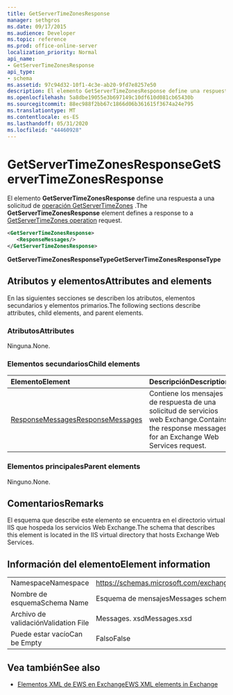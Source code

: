 ```yaml
---
title: GetServerTimeZonesResponse
manager: sethgros
ms.date: 09/17/2015
ms.audience: Developer
ms.topic: reference
ms.prod: office-online-server
localization_priority: Normal
api_name:
- GetServerTimeZonesResponse
api_type:
- schema
ms.assetid: 97c94d32-10f1-4c3e-ab20-9fd7e8257e50
description: El elemento GetServerTimeZonesResponse define una respuesta a una solicitud de operación GetServerTimeZones.
ms.openlocfilehash: 5a8dbe19055e3b697149c10df610d081cb65430b
ms.sourcegitcommit: 88ec988f2bb67c1866d06b361615f3674a24e795
ms.translationtype: MT
ms.contentlocale: es-ES
ms.lasthandoff: 05/31/2020
ms.locfileid: "44460928"
---
```

# <a name="getservertimezonesresponse"></a><span data-ttu-id="b4286-103">GetServerTimeZonesResponse</span><span class="sxs-lookup"><span data-stu-id="b4286-103">GetServerTimeZonesResponse</span></span>

<span data-ttu-id="b4286-104">El elemento **GetServerTimeZonesResponse** define una respuesta a una solicitud de [operación GetServerTimeZones](getservertimezones-operation.md) .</span><span class="sxs-lookup"><span data-stu-id="b4286-104">The **GetServerTimeZonesResponse** element defines a response to a [GetServerTimeZones operation](getservertimezones-operation.md) request.</span></span> 
  
```XML
<GetServerTimeZonesResponse>
   <ResponseMessages/>
</GetServerTimeZonesResponse>
```

 <span data-ttu-id="b4286-105">**GetServerTimeZonesResponseType**</span><span class="sxs-lookup"><span data-stu-id="b4286-105">**GetServerTimeZonesResponseType**</span></span>
## <a name="attributes-and-elements"></a><span data-ttu-id="b4286-106">Atributos y elementos</span><span class="sxs-lookup"><span data-stu-id="b4286-106">Attributes and elements</span></span>

<span data-ttu-id="b4286-107">En las siguientes secciones se describen los atributos, elementos secundarios y elementos primarios.</span><span class="sxs-lookup"><span data-stu-id="b4286-107">The following sections describe attributes, child elements, and parent elements.</span></span>
  
### <a name="attributes"></a><span data-ttu-id="b4286-108">Atributos</span><span class="sxs-lookup"><span data-stu-id="b4286-108">Attributes</span></span>

<span data-ttu-id="b4286-109">Ninguna.</span><span class="sxs-lookup"><span data-stu-id="b4286-109">None.</span></span>
  
### <a name="child-elements"></a><span data-ttu-id="b4286-110">Elementos secundarios</span><span class="sxs-lookup"><span data-stu-id="b4286-110">Child elements</span></span>

|<span data-ttu-id="b4286-111">**Elemento**</span><span class="sxs-lookup"><span data-stu-id="b4286-111">**Element**</span></span>|<span data-ttu-id="b4286-112">**Descripción**</span><span class="sxs-lookup"><span data-stu-id="b4286-112">**Description**</span></span>|
|:-----|:-----|
|[<span data-ttu-id="b4286-113">ResponseMessages</span><span class="sxs-lookup"><span data-stu-id="b4286-113">ResponseMessages</span></span>](responsemessages.md) <br/> |<span data-ttu-id="b4286-114">Contiene los mensajes de respuesta de una solicitud de servicios web Exchange.</span><span class="sxs-lookup"><span data-stu-id="b4286-114">Contains the response messages for an Exchange Web Services request.</span></span>  <br/> |
   
### <a name="parent-elements"></a><span data-ttu-id="b4286-115">Elementos principales</span><span class="sxs-lookup"><span data-stu-id="b4286-115">Parent elements</span></span>

<span data-ttu-id="b4286-116">Ninguno.</span><span class="sxs-lookup"><span data-stu-id="b4286-116">None.</span></span>
  
## <a name="remarks"></a><span data-ttu-id="b4286-117">Comentarios</span><span class="sxs-lookup"><span data-stu-id="b4286-117">Remarks</span></span>

<span data-ttu-id="b4286-118">El esquema que describe este elemento se encuentra en el directorio virtual IIS que hospeda los servicios Web Exchange.</span><span class="sxs-lookup"><span data-stu-id="b4286-118">The schema that describes this element is located in the IIS virtual directory that hosts Exchange Web Services.</span></span>
  
## <a name="element-information"></a><span data-ttu-id="b4286-119">Información del elemento</span><span class="sxs-lookup"><span data-stu-id="b4286-119">Element information</span></span>

|||
|:-----|:-----|
|<span data-ttu-id="b4286-120">Namespace</span><span class="sxs-lookup"><span data-stu-id="b4286-120">Namespace</span></span>  <br/> |https://schemas.microsoft.com/exchange/services/2006/messages  <br/> |
|<span data-ttu-id="b4286-121">Nombre de esquema</span><span class="sxs-lookup"><span data-stu-id="b4286-121">Schema Name</span></span>  <br/> |<span data-ttu-id="b4286-122">Esquema de mensajes</span><span class="sxs-lookup"><span data-stu-id="b4286-122">Messages schema</span></span>  <br/> |
|<span data-ttu-id="b4286-123">Archivo de validación</span><span class="sxs-lookup"><span data-stu-id="b4286-123">Validation File</span></span>  <br/> |<span data-ttu-id="b4286-124">Messages. xsd</span><span class="sxs-lookup"><span data-stu-id="b4286-124">Messages.xsd</span></span>  <br/> |
|<span data-ttu-id="b4286-125">Puede estar vacío</span><span class="sxs-lookup"><span data-stu-id="b4286-125">Can be Empty</span></span>  <br/> |<span data-ttu-id="b4286-126">Falso</span><span class="sxs-lookup"><span data-stu-id="b4286-126">False</span></span>  <br/> |
   
## <a name="see-also"></a><span data-ttu-id="b4286-127">Vea también</span><span class="sxs-lookup"><span data-stu-id="b4286-127">See also</span></span>



- [<span data-ttu-id="b4286-128">Elementos XML de EWS en Exchange</span><span class="sxs-lookup"><span data-stu-id="b4286-128">EWS XML elements in Exchange</span></span>](ews-xml-elements-in-exchange.md)

